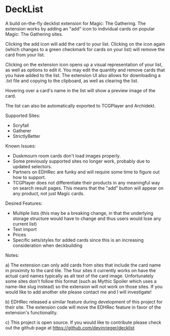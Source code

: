 # DeckList

A build on-the-fly decklist extension for Magic: The Gathering. The extension works by adding an "add" icon to individual cards on popular Magic: The Gathering sites.

Clicking the add icon will add the card to your list. Clicking on the icon again (which changes to a green checkmark for cards on your list) will remove the card from your list.

Clicking on the extension icon opens up a visual representation of your list, as well as options to edit it. You may edit the quantity and remove cards that you have added to the list. The extension UI also allows for downloading a .txt file and copying to the clipboard, as well as clearing the list.

Hovering over a card's name in the list will show a preview image of the card.

The list can also be automatically exported to TCGPlayer and Archidekt.

Supported Sites:
- Scryfall
- Gatherer
- StrictlyBetter

Known Issues:
- Duskmourn room cards don't load images properly.
- Some previously supported sites no longer work, probably due to updated selectors.
- Partners on EDHRec are funky and will require some time to figure out how to support.
- TCGPlayer does not differentiate their products in any meaningful way on search result pages. This means that the "add" button will appear on any product, not just Magic cards.

Desired Features:
- Multiple lists (this may be a breaking change, in that the underlying storage structure would have to change and thus users would lose any current list)
- Text import
- Prices
- Specific sets/styles for added cards since this is an increasing consideration when deckbuilding

Notes:

a) The extension can only add cards from sites that include the card name in proximity to the card tile. The four sites it currently works on have the actual card names typically as alt text of the card image. Unfortunately some sites don't follow this format (such as Mythic Spoiler which uses a name-like slug instead) so the extension will not work on those sites. If you would like to add another site please contact me and I will investigate!

b) EDHRec released a similar feature during development of this project for their site. The extension code will move the EDHRec feature in favor of the extension's functionality.

c) This project is open source. If you would like to contribute please check out the github page at https://github.com/devinrieger/decklist
